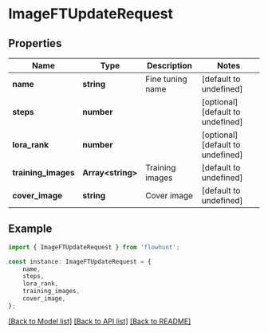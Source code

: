 # ImageFTUpdateRequest


## Properties

Name | Type | Description | Notes
------------ | ------------- | ------------- | -------------
**name** | **string** | Fine tuning name | [default to undefined]
**steps** | **number** |  | [optional] [default to undefined]
**lora_rank** | **number** |  | [optional] [default to undefined]
**training_images** | **Array&lt;string&gt;** | Training images | [default to undefined]
**cover_image** | **string** | Cover image | [default to undefined]

## Example

```typescript
import { ImageFTUpdateRequest } from 'flowhunt';

const instance: ImageFTUpdateRequest = {
    name,
    steps,
    lora_rank,
    training_images,
    cover_image,
};
```

[[Back to Model list]](../README.md#documentation-for-models) [[Back to API list]](../README.md#documentation-for-api-endpoints) [[Back to README]](../README.md)
